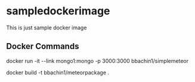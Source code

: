 # sampledockerimage
This is just sample docker image

## Docker Commands
  docker run -it --link mongo1:mongo  -p 3000:3000 bbachin1/simplemeteor
  
  docker build -t bbachin1/meteorpackage .
